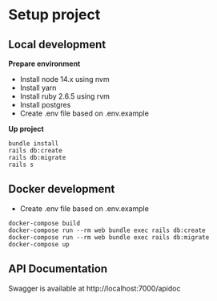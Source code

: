 # Setup project 

## Local development

**Prepare environment**

- Install node 14.x using nvm
- Install yarn
- Install ruby 2.6.5 using rvm
- Install postgres
- Create .env file based on .env.example

**Up project**

```
bundle install
rails db:create
rails db:migrate
rails s 
```

## Docker development
- Create .env file based on .env.example

```
docker-compose build
docker-compose run --rm web bundle exec rails db:create
docker-compose run --rm web bundle exec rails db:migrate
docker-compose up
```


## API Documentation
Swagger is available at http://localhost:7000/apidoc
